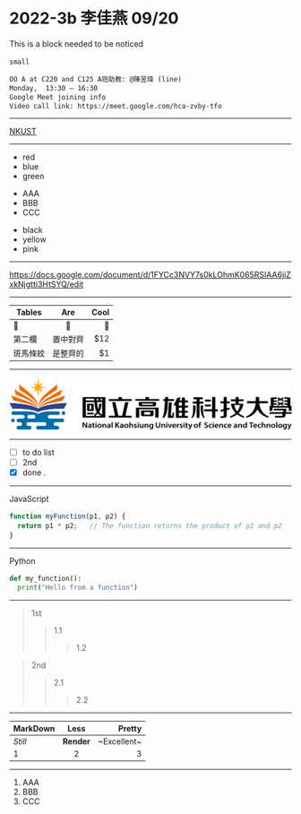 # 2022-3b 李佳燕 09/20


This is a block needed to be noticed

`small`

```
OO A at C220 and C125 A班助教: @陳昱瑋 (line)
Monday,  13:30 – 16:30
Google Meet joining info
Video call link: https://meet.google.com/hca-zvby-tfo
```
---
[NKUST](https://www.nkust.edu.tw/)

---
+ red
+ blue 
+ green

* AAA
* BBB
* CCC

- black
- yellow
- pink

---
<https://docs.google.com/document/d/1FYCc3NVY7s0kLOhmK065RSIAA6jiZxkNjgtti3HtSYQ/edit>

---
| Tables        | Are           | Cool  |
| ------------- |:-------------:| -----:|
| 🐷           | 🐯            | 🐼 |
| 第二欄        | 置中對齊      |   $12 |
| 斑馬條紋      | 是整齊的      |    $1 |

---

![NKUST](nkust.png "NKUST")

--- 

- [ ] to do list
- [ ] 2nd
- [x] done
.
---

JavaScript
```javascript
function myFunction(p1, p2) {
  return p1 * p2;   // The function returns the product of p1 and p2
}
```

---

Python
```python
def my_function():
  print("Hello from a function")
```

---
>1st 
>> 1.1
>>> 1.2

>2nd
>> 2.1
>>> 2.2

---
| MarkDown        | Less           | Pretty  |
| ------------- |:-------------:| -----:|
| *Still*         | **Render**   | ~Excellent~ |
| 1      | 2      |   3 |

---

1. AAA
2. BBB
3. CCC
